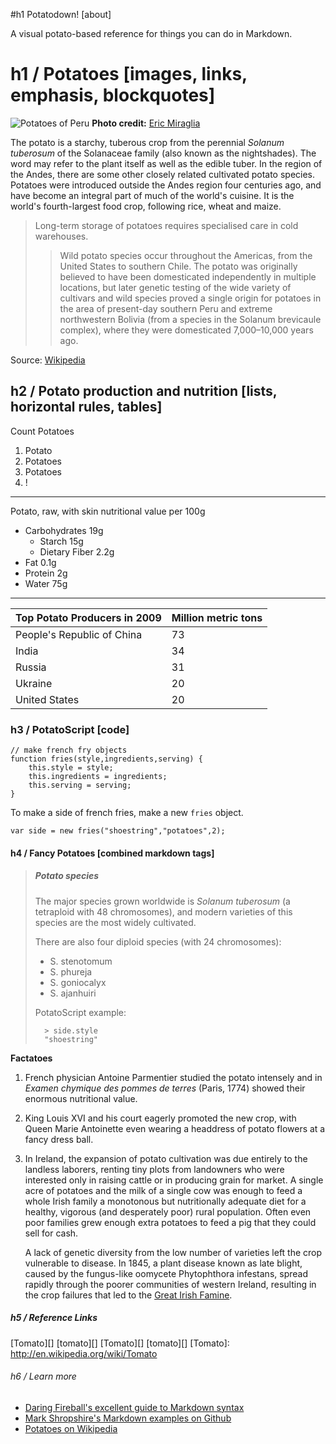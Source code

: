 #h1 Potatodown! [about]

A visual potato-based reference for things you can do in Markdown.

# h1 / Potatoes [images, links, emphasis, blockquotes]

![Potatoes of Peru](http://forrked.com/potatoes-peru.png)
**Photo credit:** [Eric Miraglia](http://www.flickr.com/photos/equanimity/4801336468/)

The potato is a starchy, tuberous crop from the perennial _Solanum tuberosum_ of the Solanaceae family (also known as the nightshades). The word may refer to the plant itself as well as the edible tuber. In the region of the Andes, there are some other closely related cultivated potato species. Potatoes were introduced outside the Andes region four centuries ago, and have become an integral part of much of the world's cuisine. It is the world's fourth-largest food crop, following rice, wheat and maize.

>Long-term storage of potatoes requires specialised care in cold warehouses.
>>Wild potato species occur throughout the Americas, from the United States to southern Chile. The potato was originally believed to have been domesticated independently in multiple locations, but later genetic testing of the wide variety of cultivars and wild species proved a single origin for potatoes in the area of present-day southern Peru and extreme northwestern Bolivia (from a species in the Solanum brevicaule complex), where they were domesticated 7,000–10,000 years ago.

Source: [Wikipedia](http://en.wikipedia.org/wiki/Potatoes "optional title: Potatoes of Peru")

## h2 / Potato production and nutrition [lists, horizontal rules, tables]

Count Potatoes

1. Potato
2. Potatoes
3. Potatoes
4. !

- - -

Potato, raw, with skin nutritional value per 100g

* Carbohydrates 19g
	* Starch 15g
	* Dietary Fiber 2.2g
* Fat 0.1g
* Protein 2g
* Water 75g

***

Top Potato Producers in 2009                               | Million metric tons
-----------------------------------------------------------|--------------------
People's Republic of China                                 | 73
India                                                      | 34
Russia                                                     | 31
Ukraine                                                    | 20
United States                                              | 20

### h3 / PotatoScript [code]

	// make french fry objects
	function fries(style,ingredients,serving) {
		this.style = style;
		this.ingredients = ingredients;
		this.serving = serving;
	}

To make a side of french fries, make a new ``fries`` object.

`var side = new fries("shoestring","potatoes",2);`

#### h4 / Fancy Potatoes [combined markdown tags]

> ##### Potato species
>
> The major species grown worldwide is _Solanum tuberosum_ (a tetraploid with 48 chromosomes), and modern varieties of this species are the most widely cultivated.
>
> There are also four diploid species (with 24 chromosomes):
>
> * S. stenotomum
> * S. phureja
> * S. goniocalyx
> * S. ajanhuiri
> 
> PotatoScript example:
> 
>		> side.style
>		"shoestring"

**Factatoes**

1. French physician Antoine Parmentier studied the potato intensely and in _Examen chymique des pommes de terres_ (Paris, 1774) showed their enormous nutritional value. 
2. King Louis XVI and his court eagerly promoted the new crop, with Queen Marie Antoinette even wearing a headdress of potato flowers at a fancy dress ball. 
3. In Ireland, the expansion of potato cultivation was due entirely to the landless laborers, renting tiny plots from landowners who were interested only in raising cattle or in producing grain for market. A single acre of potatoes and the milk of a single cow was enough to feed a whole Irish family a monotonous but nutritionally adequate diet for a healthy, vigorous (and desperately poor) rural population. Often even poor families grew enough extra potatoes to feed a pig that they could sell for cash.

    A lack of genetic diversity from the low number of varieties left the crop vulnerable to disease. In 1845, a plant disease known as late blight, caused by the fungus-like oomycete Phytophthora infestans, spread rapidly through the poorer communities of western Ireland, resulting in the crop failures that led to the [Great Irish Famine](http://en.wikipedia.org/wiki/Great_Famine_(Ireland)).

##### h5 / Reference Links

[Tomato][] [tomato][] [Tomato][] [tomato][]
[Tomato]: http://en.wikipedia.org/wiki/Tomato

###### h6 / Learn more

* [Daring Fireball's excellent guide to Markdown syntax](http://daringfireball.net/projects/markdown/)
* [Mark Shropshire's Markdown examples on Github](http://daringfireball.net/projects/markdown/)
* [Potatoes on Wikipedia](http://en.wikipedia.org/wiki/Potatoes)